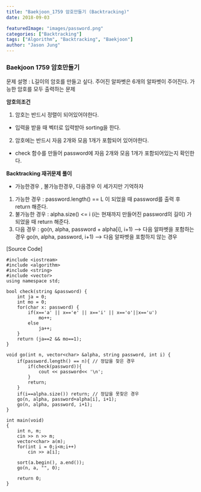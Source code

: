 ```yaml
---
title: "Baekjoon_1759 암호만들기 (Backtracking)"
date: 2018-09-03

featuredImage: "images/password.png"
categories: ["Backtracking"]
tags: ["Algorithm", "Backtracking", "Baekjoon"]
author: "Jason Jung"
---
```

### Baekjoon 1759 암호만들기
문제 설명 : L길이의 암호를 만들고 싶다. 주어진 알파벳은 6개의 알파벳이 주어진다. 가능한 암호를 모두 출력하는 문제

**암호의조건** 

1. 암호는 반드시 정렬이 되어있어야한다.
- 입력을 받을 때 벡터로 입력받아 sorting을 한다.
2. 암호에는 반드시 자음 2개와 모음 1개가 포함되어 있어야한다.
- check 함수를 만들어 password에 자음 2개와 모음 1개가 포함되어있는지 확인한다.

**Backtracking 재귀문제 풀이**
- 가능한경우 , 불가능한경우, 다음경우 이 세가지만 기억하자

1. 가능한 경우 : password.length() == L 이 되었을 때 password를 출력 후 return 해준다.
2. 불가능한 경우 : alpha.size() <= i (i는 현재까지 만들어진 password의 길이) 가 되었을 때 return 해준다.
3. 다음 경우 : go(n, alpha, password + alpha[i], i+1) --> 다음 알파벳을 포함하는 경우
go(n, alpha, password, i+1) --> 다음 알파벳을 포함하지 않는 경우


[Source Code] 

    #include <iostream>
    #include <algorithm>
    #include <string>
    #include <vector>
    using namespace std;

    bool check(string &password) {
        int ja = 0;
        int mo = 0;
        for(char x: password) {
            if(x=='a' || x=='e' || x=='i' || x=='o'||x=='u')
                mo++;
            else
                ja++;
        }
        return (ja==2 && mo==1);
    }

    void go(int n, vector<char> &alpha, string password, int i) {
        if(password.length() == n){ // 정답을 찾은 경우
            if(check(password)){
                cout << password<< '\n';
            }
            return;
        }
        if(i==alpha.size()) return; // 정답을 못찾은 경우
        go(n, alpha, password+alpha[i], i+1);
        go(n, alpha, password, i+1);
    }

    int main(void)
    {
        int n, m;
        cin >> n >> m;
        vector<char> a(m);
        for(int i = 0;i<m;i++)
            cin >> a[i];

        sort(a.begin(), a.end());
        go(n, a, "", 0);

        return 0;
    }

